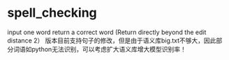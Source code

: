# spell_checking
input one word return a correct word (Return directly beyond the edit distance 2）
版本目前支持句子的修改，但是由于语义库big.txt不够大，因此部分词语如python无法识别，可以考虑扩大语义库增大模型识别率！
